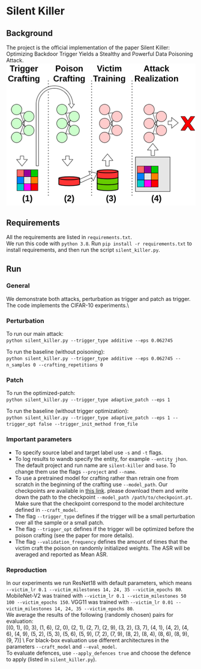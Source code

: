 # Silent Killer

## Background
The project is the official implementation of the paper Silent Killer: Optimizing Backdoor Trigger Yields a Stealthy and Powerful Data Poisoning Attack.
![Overview](overview.png)

## Requirements
All the requirements are listed in `requirements.txt`. \
We run this code with `python 3.8`. 
Run `pip install -r requirements.txt` to install requirements, and then run the script `silent_killer.py`.

## Run
### General
We demonstrate both attacks, perturbation as trigger and patch as trigger. \
The code implements the CIFAR-10 experiments.\

### Perturbation
To run our main attack: \
```python silent_killer.py --trigger_type additive --eps 0.062745```

To run the baseline (without poisoning): \
```python silent_killer.py --trigger_type additive --eps 0.062745 --n_samples 0 --crafting_repetitions 0```

### Patch
To run the optimized-patch: \
```python silent_killer.py --trigger_type adaptive_patch --eps 1```

To run the baseline (without trigger optimization): \
```python silent_killer.py --trigger_type adaptive_patch --eps 1 --trigger_opt false --trigger_init_method from_file```

### Important parameters
 - To specify source label and target label use `-s` and `-t` flags. 
 - To log results to wandb specify the entity, for example `--entity jhon`. 
The default project and run name are `silent-killer` and `base`. To change them use the flags `--project` and `--name`.
 - To use a pretrained model for crafting rather than retrain one from scratch in the beginning of the crafting 
use `--model_path`. Our checkpoints are available in 
[this link](https://drive.google.com/drive/folders/1u05sMn8yIjeTfWR6Q0q2hn72zdxGstIv?usp=sharing). 
please download them and write down the path to the checkpoint `--model_path /path/to/checkpoint.pt`.
Make sure that the checkpoint correspond to the model architecture defined in `--craft_model`.
 - The flag `--trigger_type` defines if the trigger will be a small perturbation over all the sample or a small patch. 
 - The flag `--trigger_opt` defines if the trigger will be optimized before the poison crafting (see the paper for more details).
 - The flag `--validation_frequency` defines the amount of times that the victim craft the poison on randomly initialized weights. 
The ASR will be averaged and reported as Mean ASR.

### Reproduction
In our experiments we run ResNet18 with default parameters, 
which means `--victim_lr 0.1 --victim_milestones 14, 24, 35 --victim_epochs 80`. 
MobileNet-V2 was trained with `--victim_lr 0.1 --victim_milestones 50 100 --victim_epochs 150`.
VGG11 was trained with `--victim_lr 0.01 --victim_milestones 14, 24, 35 --victim_epochs 80`. \
We average the results of the following (randomly chosen) pairs for evaluation:\
[(0, 1), (0, 3), (1, 6), (2, 0), (2, 1), (2, 7), (2, 9), (3, 2), (3, 7), (4, 1), (4, 2), (4, 6), (4, 9), (5, 2), (5, 3), 
(5, 6), (5, 9), (7, 2), (7, 9), (8, 2), (8, 4), (8, 6), (8, 9), (9, 7)] \ 
For black-box evaluation use different architectures in the parameters `--craft_model` and `--eval_model`. \
To evaluate defences, use `--apply_defences true` and choose the defence to apply (listed in `silent_killer.py`).